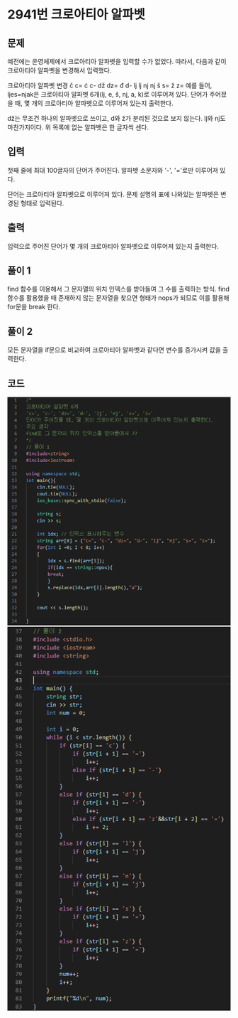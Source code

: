 # **2941번** 크로아티아 알파벳

[문자열]: https://www.acmicpc.net/problem/2941	"크로아티아 알파벳"



## 문제

예전에는 운영체제에서 크로아티아 알파벳을 입력할 수가 없었다. 따라서, 다음과 같이 크로아티아 알파벳을 변경해서 입력했다.

크로아티아 알파벳	변경
č	c=
ć	c-
dž	dz=
đ	d-
lj	lj
nj	nj
š	s=
ž	z=
예를 들어, ljes=njak은 크로아티아 알파벳 6개(lj, e, š, nj, a, k)로 이루어져 있다. 단어가 주어졌을 때, 몇 개의 크로아티아 알파벳으로 이루어져 있는지 출력한다.

dž는 무조건 하나의 알파벳으로 쓰이고, d와 ž가 분리된 것으로 보지 않는다. lj와 nj도 마찬가지이다. 위 목록에 없는 알파벳은 한 글자씩 센다.



## 입력

첫째 줄에 최대 100글자의 단어가 주어진다. 알파벳 소문자와 '-', '='로만 이루어져 있다.

단어는 크로아티아 알파벳으로 이루어져 있다. 문제 설명의 표에 나와있는 알파벳은 변경된 형태로 입력된다.



## 출력

입력으로 주어진 단어가 몇 개의 크로아티아 알파벳으로 이루어져 있는지 출력한다.



## 풀이 1

find 함수를 이용해서 그 문자열의 위치 인덱스를 받아들여 그 수를 출력하는 방식.
find 함수를 활용했을 때 존재하지 않는 문자열을 찾으면 형태가 nops가 되므로 이를 활용해 for문을 break 한다.

## 풀이 2

모든 문자열을 if문으로 비교하여 크로아티아 알파벳과 같다면 변수를 증가시켜 값을 출력한다.


## 코드


![코드1](https://github.com/Cheetozzeong/Algorithm_Study/blob/main/week2/2941/2941_1.png?raw=true)
![코드2](https://github.com/Cheetozzeong/Algorithm_Study/blob/main/week2/2941/2941_2.png?raw=true)

